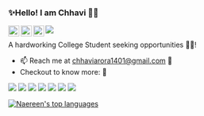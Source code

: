 
### ✨Hello! I am Chhavi 👋✨

<a href="discord.com/chhaviarora1401#0028">
  <img align="left" alt="Chhavi's Discord" width="22px" src="https://raw.githubusercontent.com/peterthehan/peterthehan/master/assets/discord.svg" />
</a> <a href="https://twitter.com/">
  <img align="left" alt="Chhavi Arora | Twitter" width="22px" src="https://raw.githubusercontent.com/peterthehan/peterthehan/master/assets/twitter.svg" />
</a> <a href="https://www.linkedin.com/in/ChhaviArora1401/">
  <img align="left" alt="Chhavi's LinkedIN" width="22px" src="https://raw.githubusercontent.com/peterthehan/peterthehan/master/assets/linkedin.svg" />
</a> 


![](https://visitor-badge.glitch.me/badge?page_id=ChhaviArora1401.ChhaviArora1401)

A hardworking College Student seeking opportunities :woman_technologist:!

- 📫 Reach me at chhaviarora1401@gmail.com :e-mail:
- Checkout to know more: :link: 
<!-- - https://chhaviarora1401.github.io/MyPortfolio/ -->

<img src="https://img.icons8.com/color/48/000000/html-5--v2.png"/> <img src="https://img.icons8.com/color/48/000000/css3.png"/> <img src="https://img.icons8.com/color/48/000000/bootstrap.png"/> <img src="https://img.icons8.com/color/64/000000/javascript.png"/> <img src="https://img.icons8.com/color/48/000000/git.png"/> <img src="https://img.icons8.com/fluent/48/000000/visual-studio-code-2019.png"/> <img src="https://img.icons8.com/fluent/48/000000/sublime-text.png"/>

<!-- <img src="https://img.icons8.com/ios-filled/50/000000/codepen.png"/> <img src="https://img.icons8.com/color/48/000000/jsfiddle.png"/> <img src="https://img.icons8.com/ios/50/000000/javascript--v2.png"/> <img src="https://img.icons8.com/ios/50/000000/jquery.png"/> <img src="https://img.icons8.com/color/48/000000/json--v1.png"/> <img src="https://img.icons8.com/color/48/000000/npm.png"/> <img src="https://img.icons8.com/color/48/000000/vue-js.png"/> <img src="https://img.icons8.com/color/48/000000/nodejs.png"/> <img src="https://img.icons8.com/ultraviolet/40/000000/react--v2.png"/> <img src="https://img.icons8.com/color/48/000000/angularjs.png"/> -->

[![Naereen's top languages](https://github-readme-stats.vercel.app/api/top-langs/?username=ChhaviArora1401&theme=midnight-purple)](https://github.com/anuraghazra/github-readme-stats)

<!-- [![Sparkline](https://stars.medv.io/ChhaviArora1401/badges.svg)](https://stars.medv.io/ChhaviArora1401/badges) -->
